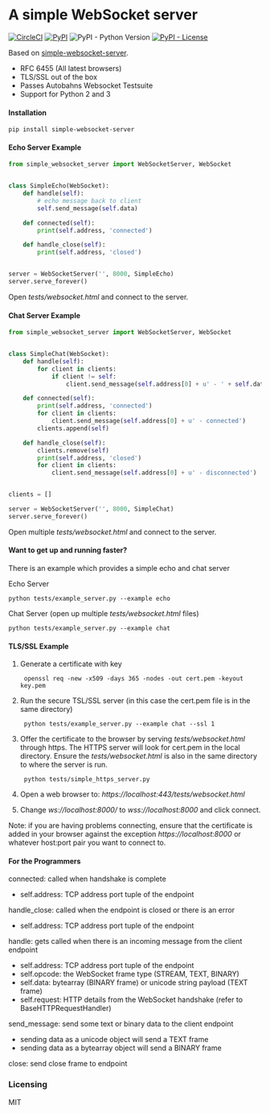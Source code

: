 # A simple WebSocket server

[![CircleCI](https://img.shields.io/circleci/project/github/pikhovkin/simple-websocket-server.svg)](https://circleci.com/gh/pikhovkin/simple-websocket-server)
[![PyPI](https://img.shields.io/pypi/v/simple-websocket-server.svg)](https://pypi.org/project/simple-websocket-server/)
![PyPI - Python Version](https://img.shields.io/pypi/pyversions/simple-websocket-server.svg)
[![PyPI - License](https://img.shields.io/pypi/l/simple-websocket-server.svg)](./LICENSE)

Based on [simple-websocket-server](https://github.com/dpallot/simple-websocket-server).

- RFC 6455 (All latest browsers)
- TLS/SSL out of the box
- Passes Autobahns Websocket Testsuite
- Support for Python 2 and 3

#### Installation

    pip install simple-websocket-server

#### Echo Server Example

`````python
from simple_websocket_server import WebSocketServer, WebSocket


class SimpleEcho(WebSocket):
    def handle(self):
        # echo message back to client
        self.send_message(self.data)

    def connected(self):
        print(self.address, 'connected')

    def handle_close(self):
        print(self.address, 'closed')


server = WebSocketServer('', 8000, SimpleEcho)
server.serve_forever()
`````

Open *tests/websocket.html* and connect to the server.

#### Chat Server Example

`````python
from simple_websocket_server import WebSocketServer, WebSocket


class SimpleChat(WebSocket):
    def handle(self):
        for client in clients:
            if client != self:
                client.send_message(self.address[0] + u' - ' + self.data)

    def connected(self):
        print(self.address, 'connected')
        for client in clients:
            client.send_message(self.address[0] + u' - connected')
        clients.append(self)

    def handle_close(self):
        clients.remove(self)
        print(self.address, 'closed')
        for client in clients:
            client.send_message(self.address[0] + u' - disconnected')


clients = []

server = WebSocketServer('', 8000, SimpleChat)
server.serve_forever()
`````
Open multiple *tests/websocket.html* and connect to the server.

#### Want to get up and running faster?

There is an example which provides a simple echo and chat server

Echo Server

    python tests/example_server.py --example echo

Chat Server (open up multiple *tests/websocket.html* files)

    python tests/example_server.py --example chat

#### TLS/SSL Example

1) Generate a certificate with key

        openssl req -new -x509 -days 365 -nodes -out cert.pem -keyout key.pem

2) Run the secure TSL/SSL server (in this case the cert.pem file is in the same directory)

        python tests/example_server.py --example chat --ssl 1

3) Offer the certificate to the browser by serving *tests/websocket.html* through https.
The HTTPS server will look for cert.pem in the local directory.
Ensure the *tests/websocket.html* is also in the same directory to where the server is run.

        python tests/simple_https_server.py

4) Open a web browser to: *https://localhost:443/tests/websocket.html*

5) Change *ws://localhost:8000/* to *wss://localhost:8000* and click connect.

Note: if you are having problems connecting, ensure that the certificate is added in your browser against the exception *https://localhost:8000* or whatever host:port pair you want to connect to.

#### For the Programmers

connected: called when handshake is complete
 - self.address: TCP address port tuple of the endpoint

handle_close: called when the endpoint is closed or there is an error
 - self.address: TCP address port tuple of the endpoint

handle: gets called when there is an incoming message from the client endpoint
 - self.address: TCP address port tuple of the endpoint
 - self.opcode: the WebSocket frame type (STREAM, TEXT, BINARY)
 - self.data: bytearray (BINARY frame) or unicode string payload (TEXT frame)  
 - self.request: HTTP details from the WebSocket handshake (refer to BaseHTTPRequestHandler)

send_message: send some text or binary data to the client endpoint
 - sending data as a unicode object will send a TEXT frame
 - sending data as a bytearray object will send a BINARY frame

close: send close frame to endpoint

### Licensing

MIT
